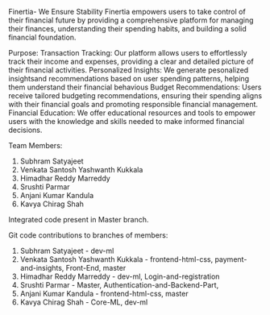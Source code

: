 Finertia- We Ensure Stability
Finertia empowers users to take control of their financial future by providing a comprehensive platform for managing their finances, understanding their spending habits, and building a solid financial foundation.

Purpose:
Transaction Tracking: Our platform allows users to effortlessly track their income and expenses, providing a clear and detailed picture of their financial activities.
Personalized Insights: We generate pesonalized insightsand recommendations based on user spending patterns, helping them understand their financial behavious
Budget Recommendations: Users receive tailored budgeting recommendations, ensuring their spending aligns with their financial goals and promoting responsible financial management.
Financial Education: We offer educational resources and tools to empower users with the knowledge and skills needed to make informed financial decisions.

Team Members:
1. Subhram Satyajeet
2. Venkata Santosh Yashwanth Kukkala
3. Himadhar Reddy Marreddy
4. Srushti Parmar
5. Anjani Kumar Kandula
6. Kavya Chirag Shah


Integrated code present in Master branch.

Git code contributions to branches of members:

1. Subhram Satyajeet - dev-ml
2. Venkata Santosh Yashwanth Kukkala - frontend-html-css, payment-and-insights, Front-End, master
3. Himadhar Reddy Marreddy - dev-ml, Login-and-registration
4. Srushti Parmar - Master, Authentication-and-Backend-Part, 
5. Anjani Kumar Kandula - frontend-html-css, master
6. Kavya Chirag Shah - Core-ML, dev-ml

